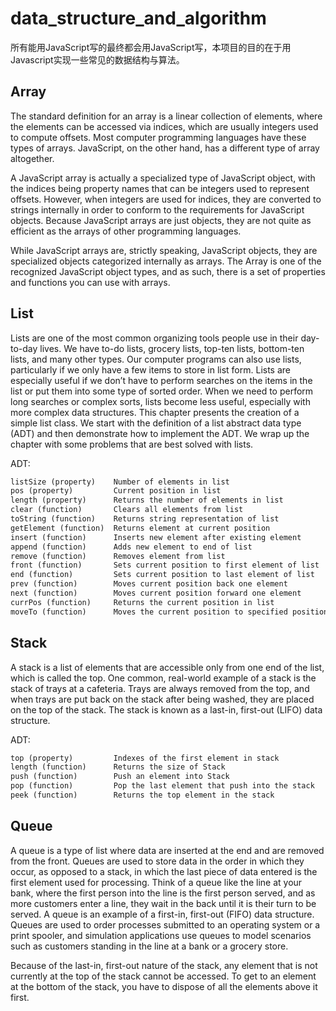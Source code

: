 # data_structure_and_algorithm

所有能用JavaScript写的最终都会用JavaScript写，本项目的目的在于用Javascript实现一些常见的数据结构与算法。

## Array

The standard definition for an array is a linear collection of elements, where the elements
can be accessed via indices, which are usually integers used to compute offsets. Most
computer programming languages have these types of arrays. JavaScript, on the other
hand, has a different type of array altogether.

A JavaScript array is actually a specialized type of JavaScript object, with the indices
being property names that can be integers used to represent offsets. However, when
integers are used for indices, they are converted to strings internally in order to conform
to the requirements for JavaScript objects. Because JavaScript arrays are just objects,
they are not quite as efficient as the arrays of other programming languages.

While JavaScript arrays are, strictly speaking, JavaScript objects, they are specialized
objects categorized internally as arrays. The Array is one of the recognized JavaScript
object types, and as such, there is a set of properties and functions you can use with
arrays.

## List

Lists are one of the most common organizing tools people use in their day-to-day lives.
We have to-do lists, grocery lists, top-ten lists, bottom-ten lists, and many other types.
Our computer programs can also use lists, particularly if we only have a few items to
store in list form. Lists are especially useful if we don’t have to perform searches on the
items in the list or put them into some type of sorted order. When we need to perform
long searches or complex sorts, lists become less useful, especially with more complex
data structures.
This chapter presents the creation of a simple list class. We start with the definition of
a list abstract data type (ADT) and then demonstrate how to implement the ADT. We
wrap up the chapter with some problems that are best solved with lists.

ADT:

```html
listSize (property)    Number of elements in list
pos (property)         Current position in list
length (property)      Returns the number of elements in list
clear (function)       Clears all elements from list
toString (function)    Returns string representation of list
getElement (function)  Returns element at current position
insert (function)      Inserts new element after existing element
append (function)      Adds new element to end of list
remove (function)      Removes element from list
front (function)       Sets current position to first element of list
end (function)         Sets current position to last element of list
prev (function)        Moves current position back one element
next (function)        Moves current position forward one element
currPos (function)     Returns the current position in list
moveTo (function)      Moves the current position to specified position
```

## Stack

A stack is a list of elements that are accessible only from one end of the list, which is
called the top. One common, real-world example of a stack is the stack of trays at a
cafeteria. Trays are always removed from the top, and when trays are put back on the
stack after being washed, they are placed on the top of the stack. The stack is known as
a last-in, first-out (LIFO) data structure.

ADT:

```xml
top (property)         Indexes of the first element in stack
length (function)      Returns the size of Stack   
push (function)        Push an element into Stack
pop (function)         Pop the last element that push into the stack
peek (function)        Returns the top element in the stack
```

## Queue

A queue is a type of list where data are inserted at the end and are removed from the
front. Queues are used to store data in the order in which they occur, as opposed to a
stack, in which the last piece of data entered is the first element used for processing.
Think of a queue like the line at your bank, where the first person into the line is the
first person served, and as more customers enter a line, they wait in the back until it is
their turn to be served.
A queue is an example of a first-in, first-out (FIFO) data structure. Queues are used to
order processes submitted to an operating system or a print spooler, and simulation
applications use queues to model scenarios such as customers standing in the line at a
bank or a grocery store.

Because of the last-in, first-out nature of the stack, any element that is not currently at
the top of the stack cannot be accessed. To get to an element at the bottom of the stack,
you have to dispose of all the elements above it first.
